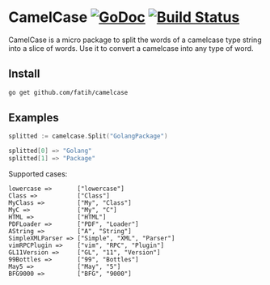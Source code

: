 # CamelCase [![GoDoc](https://godoc.org/github.com/fatih/camelcase?status.png)](http://godoc.org/github.com/fatih/camelcase) [![Build Status](https://travis-ci.org/fatih/camelcase.png)](https://travis-ci.org/fatih/camelcase)

CamelCase is a micro package to split the words of a camelcase type string into
a slice of words. Use it to convert a camelcase into any type of word.

## Install

```bash
go get github.com/fatih/camelcase
```

## Examples


```go
splitted := camelcase.Split("GolangPackage")

splitted[0] => "Golang"
splitted[1] => "Package"
```

Supported cases:

```
lowercase =>       ["lowercase"]
Class =>           ["Class"]
MyClass =>         ["My", "Class"]
MyC =>             ["My", "C"]
HTML =>            ["HTML"]
PDFLoader =>       ["PDF", "Loader"]
AString =>         ["A", "String"]
SimpleXMLParser => ["Simple", "XML", "Parser"]
vimRPCPlugin =>    ["vim", "RPC", "Plugin"]
GL11Version =>     ["GL", "11", "Version"]
99Bottles =>       ["99", "Bottles"]
May5 =>            ["May", "5"]
BFG9000 =>         ["BFG", "9000"]
```
